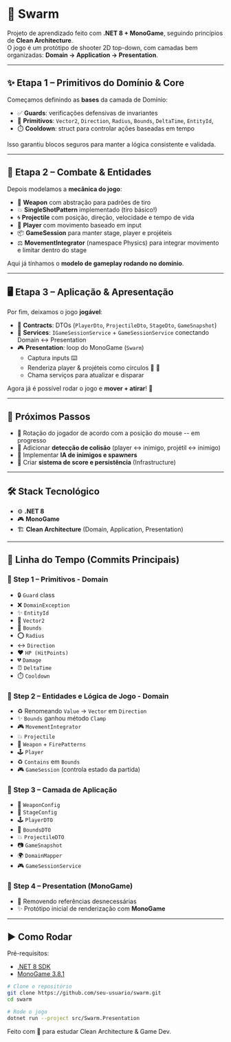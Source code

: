 # 🐝 Swarm

Projeto de aprendizado feito com **.NET 8 + MonoGame**, seguindo princípios de **Clean Architecture**.  
O jogo é um protótipo de shooter 2D top-down, com camadas bem organizadas: **Domain → Application → Presentation**.  

---

## ✨ Etapa 1 – Primitivos do Domínio & Core
Começamos definindo as **bases** da camada de Domínio:

- ✅ **Guards**: verificações defensivas de invariantes
- 🧩 **Primitivos**: `Vector2`, `Direction`, `Radius`, `Bounds`, `DeltaTime`, `EntityId`, 
- ⏱️ **Cooldown**: struct para controlar ações baseadas em tempo

Isso garantiu blocos seguros para manter a lógica consistente e validada.

---

## 🎯 Etapa 2 – Combate & Entidades
Depois modelamos a **mecânica do jogo**:

- 🔫 **Weapon** com abstração para padrões de tiro
- 💥 **SingleShotPattern** implementado (tiro básico!)
- 🌀 **Projectile** com posição, direção, velocidade e tempo de vida
- 🧍 **Player** com movimento baseado em input
- 📦 **GameSession** para manter stage, player e projéteis
- ⚖️ **MovementIntegrator** (namespace Physics) para integrar movimento e limitar dentro do stage

Aqui já tínhamos o **modelo de gameplay rodando no domínio**.

---

## 🖥️ Etapa 3 – Aplicação & Apresentação
Por fim, deixamos o jogo **jogável**:

- 📜 **Contracts**: DTOs (`PlayerDto`, `ProjectileDto`, `StageDto`, `GameSnapshot`)  
- 🔌 **Services**: `IGameSessionService` + `GameSessionService` conectando Domain ↔ Presentation
- 🎮 **Presentation**: loop do MonoGame (`Swarm`)  
  - Captura inputs ⌨️  
  - Renderiza player & projéteis como círculos 🔵 🔴  
  - Chama serviços para atualizar e disparar  

Agora já é possível rodar o jogo e **mover + atirar**! 🚀

---

## 🚧 Próximos Passos
- 🔄 Rotação do jogador de acordo com a posição do mouse -- em progresso  
- 🤝 Adicionar **detecção de colisão** (player ↔ inimigo, projétil ↔ inimigo)  
- 🧠 Implementar **IA de inimigos e spawners**  
- 💾 Criar **sistema de score e persistência** (Infrastructure)


---

## 🛠️ Stack Tecnológico
- ⚙️ **.NET 8**
- 🎮 **MonoGame**
- 🏗️ **Clean Architecture** (Domain, Application, Presentation)

---

## 📜 Linha do Tempo (Commits Principais)

### 🔹 Step 1 – Primitivos - Domain
- :lock: `Guard` class  
- :x: `DomainException`  
- :sparkles: `EntityId`  
- :triangular_ruler: `Vector2`  
- :straight_ruler: `Bounds`  
- :o: `Radius`  
- :left_right_arrow: `Direction`  
- :heart: `HP (HitPoints)`  
- :broken_heart: `Damage`  
- :alarm_clock: `DeltaTime`  
- :stopwatch: `Cooldown`

### 🔹 Step 2 – Entidades e Lógica de Jogo - Domain
- :recycle: Renomeando `Value` → `Vector` em `Direction`  
- :sparkles: `Bounds` ganhou método `Clamp`  
- :video_game: `MovementIntegrator`  
- :boom: `Projectile`  
- :gun: `Weapon` + `FirePatterns`  
- :joystick: `Player`  
- :recycle: `Contains` em `Bounds`  
- :video_game: `GameSession` (controla estado da partida)

### 🔹 Step 3 – Camada de Aplicação
- :gun: `WeaponConfig`  
- :art: `StageConfig`  
- :joystick: `PlayerDTO`  
- :straight_ruler: `BoundsDTO`  
- :boom: `ProjectileDTO`  
- :camera: `GameSnapshot`  
- :earth_africa: `DomainMapper`  
- :video_game: `GameSessionService`

### 🔹 Step 4 – Presentation (MonoGame)
- :broom: Removendo referências desnecessárias  
- :sparkles: Protótipo inicial de renderização com **MonoGame**

---

## ▶️ Como Rodar

Pré-requisitos:
- [.NET 8 SDK](https://dotnet.microsoft.com/en-us/download/dotnet/8.0)
- [MonoGame 3.8.1](https://monogame.net/)

```bash
# Clone o repositório
git clone https://github.com/seu-usuario/swarm.git
cd swarm

# Rode o jogo
dotnet run --project src/Swarm.Presentation
```

Feito com 💙 para estudar Clean Architecture & Game Dev.  
